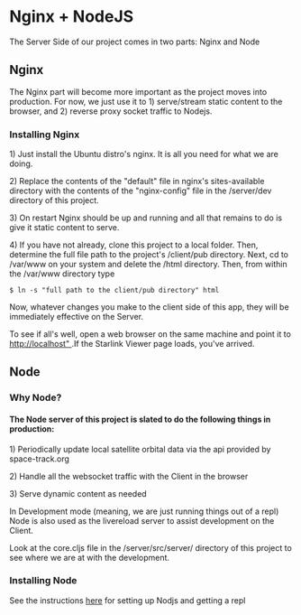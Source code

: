 <h1>Nginx + NodeJS</h1>
<p>The Server Side of our project comes in two parts:  Nginx and Node </p>
<h2>Nginx</h2>
<p>The Nginx part will become more important as the project moves into production.  For now, we just use it to 1) serve/stream static content to the browser, and 2) reverse proxy socket traffic to Nodejs.</p>

<h3>Installing Nginx</h3>

<p>1) Just install the Ubuntu distro's nginx.  It is all you need for what we are doing. </p>

<p>2) Replace the contents of the "default" file in nginx's sites-available directory with the contents of the "nginx-config" file in the /server/dev directory of this project.</p>

<p>3) On restart Nginx should be up and running and all that remains to do is give it static content to serve.  </p>

<p>4) If you have not already, clone this project to a local folder. Then, determine the full file path to the project's /client/pub directory.  Next, cd to /var/www on your system and delete the /html directory.  Then, from within the /var/www directory type <pre><code>$ ln -s "full path to the client/pub directory" html</code></pre>Now, whatever changes you make to the client side of this app, they will be immediately effective on the Server. </p> 

<p>To see if all's well, open a web browser on the same machine and point it to <a href="http://localhost">http://localhost" </a>.If the Starlink Viewer page loads, you've arrived. </p>  


<h2>Node</h2>

<h3>Why Node?</h3>
<h4>The Node server of this project is slated to do the following things in production:</h4>

<p>1) Periodically update local satellite orbital data via the api provided by space-track.org</p>

<p>2) Handle all the websocket traffic with the Client in the browser</p>

<p>3) Serve dynamic content as needed</p>

<p>In Development mode (meaning, we are just running things out of a repl) Node is also used as the livereload server to assist development on the Client.</p>

<p>Look at the core.cljs file in the /server/src/server/ directory of this project to see where we are at with the development.</p>

<h3>Installing Node</h3>
<p>See the instructions <a href="">here</a> for setting up Nodjs and getting a repl</p>


